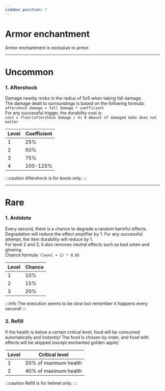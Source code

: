```yaml
---
sidebar_position: 7
---
```


# Armor enchantment
Armor enchantment is exclusive to armor.

<hr/>

# Uncommon

### 1. Aftershock
Damage nearby mobs in the radius of 5x5 when taking fall damage.<br/>
The damage dealt to surroundings is based on the following formula:<br/>
`aftershock damage = fall damage * coefficient`<br/>
For any successful trigger, the durability cost is:<br/>
`cost = floor(aftershock damage / 4) # Amount of damaged mobs does not matter`

| Level | Coefficient |
|-------|-------------|
| 1     | 25%         |
| 2     | 50%         |
| 3     | 75%         |
| 4     | 100-125%    |

:::caution
Aftershock is for boots only.
:::

<hr/>

# Rare

### 1. Antidote
Every second, there is a chance to degrade a random harmful effects. Degradation will reduce the effect amplifier by 1. For any successful attempt, the item durability will reduce by 1.<br/>
For level 2 and 3, it also removes neutral effects such as bad omen and glowing.<br/>
Chance formula: `(level + 1) * 0.05`

| Level | Chance |
|-------|--------|
| 1     | 10%    |
| 2     | 15%    |
| 3     | 20%    |

:::info
The execution seems to be slow but remember it happens every second!
:::

### 2. Refill
If the health is below a certain critical level, food will be consumed automatically and instantly! The food is chosen by order, and food with effects will be skipped (except enchanted golden apple)

| Level | Critical level        |
|-------|-----------------------|
| 1     | 20% of maximum health |
| 2     | 40% of maximum health |

:::caution
Refill is for helmet only.
:::
